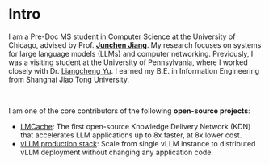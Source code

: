 # Intro

I am a Pre-Doc MS student in Computer Science at the University of Chicago, advised by Prof. [**Junchen Jiang**](https://people.cs.uchicago.edu/~junchenj/). My research focuses on systems for large language models (LLMs) and computer networking. Previously, I was a visiting student at the University of Pennsylvania, where I worked closely with Dr. [Liangcheng Yu](https://liangchengyu.com/). I earned my B.E. in Information Engineering from Shanghai Jiao Tong University.

&nbsp;

I am one of the core contributors of the following **open-source projects**:

- [LMCache](https://lmcache.ai/): The first open-source Knowledge Delivery Network (KDN) that accelerates LLM applications up to 8x faster, at 8x lower cost.
- [vLLM production stack](https://github.com/vllm-project/production-stack): Scale from single vLLM instance to distributed vLLM deployment without changing any application code.
